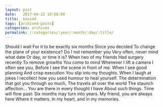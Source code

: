```yaml
---
layout: post
date:	2017-04-22 19:58:00
title:  Govind
tags: [archived-posts]
categories: archives
permalink: /:categories/:year/:month/:day/:title/
---
```

Should I wait
For it to be exactly six months
Since you decided
To change the plane of your existence?
Do I not remember you
Very often, never mind what date
Or day, or time it is?
When two of my friends
Had surgery recently
To remove growths
You come to mind
Whenever I lift a camera
I often see you,
Before I see the scene in front of me.
When I see good planning
And crisp execution
You slip into my thoughts.
When I laugh at jokes
I recollect how you used humour to heal yourself.
The determination that got you through so much,
The travels all over the world
The staunch affection...
You are there in every thought I have
About such things.
Time will flow past:
Six months may turn into years.
My friend, you are always here
Where it matters.
In my heart, and in my memories.
